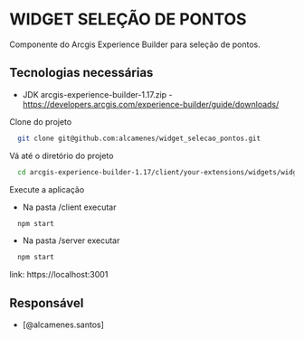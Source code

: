 
# WIDGET SELEÇÃO DE PONTOS

Componente do Arcgis Experience Builder para seleção de pontos.




## Tecnologias necessárias

- JDK arcgis-experience-builder-1.17.zip -  https://developers.arcgis.com/experience-builder/guide/downloads/


Clone do projeto

```bash
  git clone git@github.com:alcamenes/widget_selecao_pontos.git
```

Vá até o diretório do projeto

```bash
  cd arcgis-experience-builder-1.17/client/your-extensions/widgets/widget_selecao_pontos
```




Execute a aplicação

- Na pasta /client executar
```bash
  npm start
```

- Na pasta /server executar
```bash
  npm start
```
link: https://localhost:3001

## Responsável
- [@alcamenes.santos]